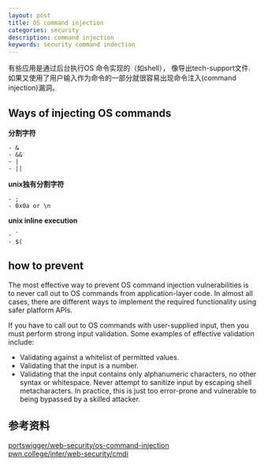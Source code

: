 ```yaml
---
layout: post
title: OS command injection
categories: security
description: command injection 
keywords: security command indection
---
```


有些应用是通过后台执行OS 命令实现的（如shell）， 像导出tech-support文件. 如果又使用了用户输入作为命令的一部分就很容易出现命令注入(command injection)漏洞。  

## Ways of injecting OS commands

**分割字符**
```
- &
- &&
- | 
- ||
```
**unix独有分割字符**
```
- ;
- 0x0a or \n
```
**unix inline execution**
```
- `
- $(
```

## how to prevent

The most effective way to prevent OS command injection vulnerabilities is to never call out to OS commands from application-layer code. In almost all cases, there are different ways to implement the required functionality using safer platform APIs.

If you have to call out to OS commands with user-supplied input, then you must perform strong input validation. Some examples of effective validation include:

- Validating against a whitelist of permitted values.
- Validating that the input is a number.
- Validating that the input contains only alphanumeric characters, no other syntax or whitespace.
Never attempt to sanitize input by escaping shell metacharacters. In practice, this is just too error-prone and vulnerable to being bypassed by a skilled attacker.


## 参考资料  
[portswigger/web-security/os-command-injection](https://portswigger.net/web-security/os-command-injection)  
[pwn.college/inter/web-security/cmdi](https://pwn.college/intro-to-cybersecurity/web-security/)  

